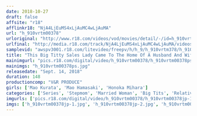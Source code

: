 ```yaml
---
date: 2018-10-27
draft: false
affsite: "r18"
afflinkr18: "NjA4LjEuMS4xLjAuMC4wLjAuMA"
url: "h_910vrtm00378"
urloriginal: "http://www.r18.com/videos/vod/movies/detail/-/id=h_910vrtm00378"
urlfinal: "http://media.r18.com/track/NjA4LjEuMS4xLjAuMC4wLjAuMA/videos/vod/movies/detail/-/id=h_910vrtm00378"
samplevid: "awspv3001.r18.com/litevideo/freepv/h/h_9/h_910vrtm378/h_910vrtm378_dmb_w.mp4"
title: "This Big Titty Sales Lady Came To The Home Of A Husband And Wife, And Now She's Quietly Tempting The Husband To Turn You On! Unable To Resist Her Luscious Tits, He Decides To Have Infidelity Sex! She Wants To Seal The Deal So Badly That She Unexpectedly Finds Herself Cumming Over And Over Again In Wild Ecstasy! 3"
mainimgurl: "pics.r18.com/digital/video/h_910vrtm00378/h_910vrtm00378ps.jpg"
mainimgs: "h_910vrtm00378ps.jpg"
releasedate: "Sept. 14, 2018"
duration: 148
productioncomp: "V&R PRODUCE"
girls: ['Mao Kurata', 'Mao Hamasaki', 'Honoka Mihara']
categories: ['Series', 'Stepmom', 'Married Woman', 'Big Tits', 'Relatives', 'Variety', 'Big Tits Lover', 'Cowgirl', 'Cheating Wife', 'Creampie']
imgurls: ['pics.r18.com/digital/video/h_910vrtm00378/h_910vrtm00378jp-1.jpg', 'pics.r18.com/digital/video/h_910vrtm00378/h_910vrtm00378jp-2.jpg', 'pics.r18.com/digital/video/h_910vrtm00378/h_910vrtm00378jp-3.jpg', 'pics.r18.com/digital/video/h_910vrtm00378/h_910vrtm00378jp-4.jpg', 'pics.r18.com/digital/video/h_910vrtm00378/h_910vrtm00378jp-5.jpg', 'pics.r18.com/digital/video/h_910vrtm00378/h_910vrtm00378jp-6.jpg', 'pics.r18.com/digital/video/h_910vrtm00378/h_910vrtm00378jp-7.jpg', 'pics.r18.com/digital/video/h_910vrtm00378/h_910vrtm00378jp-8.jpg', 'pics.r18.com/digital/video/h_910vrtm00378/h_910vrtm00378jp-9.jpg', 'pics.r18.com/digital/video/h_910vrtm00378/h_910vrtm00378jp-10.jpg', 'pics.r18.com/digital/video/h_910vrtm00378/h_910vrtm00378jp-11.jpg', 'pics.r18.com/digital/video/h_910vrtm00378/h_910vrtm00378jp-12.jpg', 'pics.r18.com/digital/video/h_910vrtm00378/h_910vrtm00378jp-13.jpg', 'pics.r18.com/digital/video/h_910vrtm00378/h_910vrtm00378jp-14.jpg', 'pics.r18.com/digital/video/h_910vrtm00378/h_910vrtm00378jp-15.jpg', 'pics.r18.com/digital/video/h_910vrtm00378/h_910vrtm00378jp-16.jpg', 'pics.r18.com/digital/video/h_910vrtm00378/h_910vrtm00378jp-17.jpg', 'pics.r18.com/digital/video/h_910vrtm00378/h_910vrtm00378jp-18.jpg', 'pics.r18.com/digital/video/h_910vrtm00378/h_910vrtm00378jp-19.jpg', 'pics.r18.com/digital/video/h_910vrtm00378/h_910vrtm00378jp-20.jpg']
imgs: ['h_910vrtm00378jp-1.jpg', 'h_910vrtm00378jp-2.jpg', 'h_910vrtm00378jp-3.jpg', 'h_910vrtm00378jp-4.jpg', 'h_910vrtm00378jp-5.jpg', 'h_910vrtm00378jp-6.jpg', 'h_910vrtm00378jp-7.jpg', 'h_910vrtm00378jp-8.jpg', 'h_910vrtm00378jp-9.jpg', 'h_910vrtm00378jp-10.jpg', 'h_910vrtm00378jp-11.jpg', 'h_910vrtm00378jp-12.jpg', 'h_910vrtm00378jp-13.jpg', 'h_910vrtm00378jp-14.jpg', 'h_910vrtm00378jp-15.jpg', 'h_910vrtm00378jp-16.jpg', 'h_910vrtm00378jp-17.jpg', 'h_910vrtm00378jp-18.jpg', 'h_910vrtm00378jp-19.jpg', 'h_910vrtm00378jp-20.jpg']
---
```

